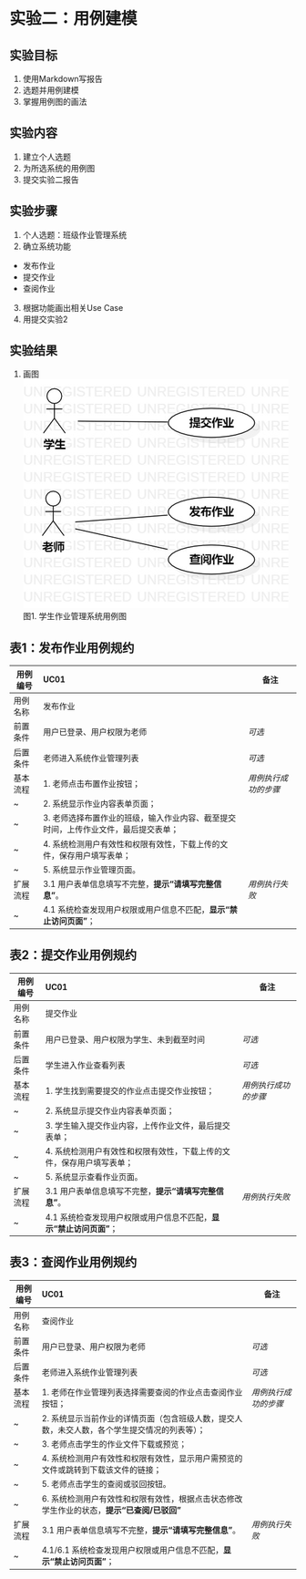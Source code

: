 # 实验二：用例建模

## 实验目标

1. 使用Markdown写报告
2. 选题并用例建模
3. 掌握用例图的画法

## 实验内容

1. 建立个人选题
2. 为所选系统的用例图
3. 提交实验二报告

## 实验步骤

1. 个人选题：班级作业管理系统
2. 确立系统功能
 - 发布作业
 - 提交作业
 - 查阅作业
3. 根据功能画出相关Use Case
4. 用提交实验2


## 实验结果

1. 画图  
   ![usecase图](./lab2_usecase.jpg)
    图1. 学生作业管理系统用例图

## 表1：发布作业用例规约  

用例编号  | UC01 | 备注  
-|:-|-  
用例名称  | 发布作业  |   
前置条件  | 用户已登录、用户权限为老师     | *可选*   
后置条件  | 老师进入系统作业管理列表     | *可选*   
基本流程  | 1. 老师点击布置作业按钮；  |*用例执行成功的步骤*    
~| 2. 系统显示作业内容表单页面；  |   
~| 3. 老师选择布置作业的班级，输入作业内容、截至提交时间，上传作业文件，最后提交表单；  |   
~| 4. 系统检测用户有效性和权限有效性，下载上传的文件，保存用户填写表单；  |   
~| 5. 系统显示作业管理页面。  |  
扩展流程  | 3.1 用户表单信息填写不完整，**提示“请填写完整信息”**。  |*用例执行失败*    
~|   4.1 系统检查发现用户权限或用户信息不匹配，**显示“禁止访问页面”**；  |


## 表2：提交作业用例规约  

用例编号  | UC01 | 备注  
-|:-|-  
用例名称  | 提交作业  |   
前置条件  | 用户已登录、用户权限为学生、未到截至时间     | *可选*   
后置条件  | 学生进入作业查看列表     | *可选*   
基本流程  | 1. 学生找到需要提交的作业点击提交作业按钮；  |*用例执行成功的步骤*    
~| 2. 系统显示提交作业内容表单页面；  |   
~| 3. 学生输入提交作业内容，上传作业文件，最后提交表单；  |   
~| 4. 系统检测用户有效性和权限有效性，下载上传的文件，保存用户填写表单；  |   
~| 5. 系统显示查看作业页面。  |  
扩展流程  | 3.1 用户表单信息填写不完整，**提示“请填写完整信息”**。  |*用例执行失败*    
~|   4.1 系统检查发现用户权限或用户信息不匹配，**显示“禁止访问页面”**；  |


## 表3：查阅作业用例规约  

用例编号  | UC01 | 备注  
-|:-|-  
用例名称  | 查阅作业  |   
前置条件  | 用户已登录、用户权限为老师     | *可选*   
后置条件  | 老师进入系统作业管理列表     | *可选*   
基本流程  | 1. 老师在作业管理列表选择需要查阅的作业点击查阅作业按钮；  |*用例执行成功的步骤*    
~| 2. 系统显示当前作业的详情页面（包含班级人数，提交人数，未交人数，各个学生提交情况的列表等）；  |   
~| 3. 老师点击学生的作业文件下载或预览；  |   
~| 4. 系统检测用户有效性和权限有效性，显示用户需预览的文件或跳转到下载该文件的链接；  |   
~| 5. 老师点击学生的查阅或驳回按钮。  |  
~| 6. 系统检测用户有效性和权限有效性，根据点击状态修改学生作业的状态，**提示“已查阅/已驳回”**  |  
扩展流程  | 3.1 用户表单信息填写不完整，**提示“请填写完整信息”**。  |*用例执行失败*    
~|   4.1/6.1 系统检查发现用户权限或用户信息不匹配，**显示“禁止访问页面”**；  |

